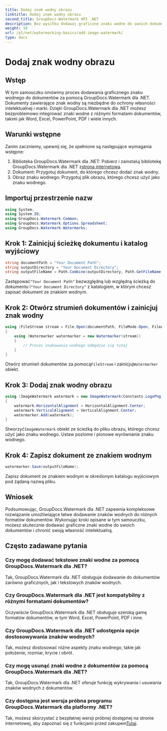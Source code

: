 ```yaml
---
title: Dodaj znak wodny obrazu
linktitle: Dodaj znak wodny obrazu
second_title: GroupDocs.Watermark API .NET
description: Bez wysiłku dodawaj graficzne znaki wodne do swoich dokumentów za pomocą GroupDocs.Watermark dla .NET. Z łatwością chroń swoją własność intelektualną.
weight: 10
url: /pl/net/watermarking-basics/add-image-watermark/
type: docs
---
```

# Dodaj znak wodny obrazu

## Wstęp
W tym samouczku omówimy proces dodawania graficznego znaku wodnego do dokumentów za pomocą GroupDocs.Watermark dla .NET. Dokumenty zawierające znak wodny są niezbędne do ochrony własności intelektualnej i marki. Dzięki GroupDocs.Watermark dla .NET możesz bezproblemowo integrować znaki wodne z różnymi formatami dokumentów, takimi jak Word, Excel, PowerPoint, PDF i wiele innych.
## Warunki wstępne
Zanim zaczniemy, upewnij się, że spełnione są następujące wymagania wstępne:
1.  Biblioteka GroupDocs.Watermark dla .NET: Pobierz i zainstaluj bibliotekę GroupDocs.Watermark dla .NET z[strona internetowa](https://releases.groupdocs.com/Watermark/net/).
2. Dokument: Przygotuj dokument, do którego chcesz dodać znak wodny.
3. Obraz znaku wodnego: Przygotuj plik obrazu, którego chcesz użyć jako znaku wodnego.

## Importuj przestrzenie nazw
```csharp
using System;
using System.IO;
using GroupDocs.Watermark.Common;
using GroupDocs.Watermark.Options.Spreadsheet;
using GroupDocs.Watermark.Watermarks;
```
## Krok 1: Zainicjuj ścieżkę dokumentu i katalog wyjściowy
```csharp
string documentPath = "Your Document Path";
string outputDirectory = "Your Document Directory";
string outputFileName = Path.Combine(outputDirectory, Path.GetFileName(documentPath));
```
 Zastępować`"Your Document Path"` bezwzględną lub względną ścieżką do dokumentu i`"Your Document Directory"` z katalogiem, w którym chcesz zapisać dokument ze znakiem wodnym.
## Krok 2: Otwórz strumień dokumentów i zainicjuj znak wodny
```csharp
using (FileStream stream = File.Open(documentPath, FileMode.Open, FileAccess.ReadWrite))
{
    using (Watermarker watermarker = new Watermarker(stream))
    {
        // Proces znakowania wodnego odbędzie się tutaj
    }
}
```
 Otwórz strumień dokumentów za pomocą`FileStream` i zainicjuj`Watermarker` obiekt.
## Krok 3: Dodaj znak wodny obrazu
```csharp
using (ImageWatermark watermark = new ImageWatermark(Constants.LogoPng))
{
    watermark.HorizontalAlignment = HorizontalAlignment.Center;
    watermark.VerticalAlignment = VerticalAlignment.Center;
    watermarker.Add(watermark);
}
```
 Stworzyć`ImageWatermark` obiekt ze ścieżką do pliku obrazu, którego chcesz użyć jako znaku wodnego. Ustaw poziome i pionowe wyrównanie znaku wodnego.
## Krok 4: Zapisz dokument ze znakiem wodnym
```csharp
watermarker.Save(outputFileName);
```
Zapisz dokument ze znakiem wodnym w określonym katalogu wyjściowym pod żądaną nazwą pliku.

## Wniosek
Podsumowując, GroupDocs.Watermark dla .NET zapewnia kompleksowe rozwiązanie umożliwiające łatwe dodawanie znaków wodnych do różnych formatów dokumentów. Wykonując kroki opisane w tym samouczku, możesz skutecznie dodawać graficzne znaki wodne do swoich dokumentów i chronić swoją własność intelektualną.
## Często zadawane pytania
### Czy mogę dodawać tekstowe znaki wodne za pomocą GroupDocs.Watermark dla .NET?
Tak, GroupDocs.Watermark dla .NET obsługuje dodawanie do dokumentów zarówno graficznych, jak i tekstowych znaków wodnych.
### Czy GroupDocs.Watermark dla .NET jest kompatybilny z różnymi formatami dokumentów?
Oczywiście GroupDocs.Watermark dla .NET obsługuje szeroką gamę formatów dokumentów, w tym Word, Excel, PowerPoint, PDF i inne.
### Czy GroupDocs.Watermark dla .NET udostępnia opcje dostosowywania znaków wodnych?
Tak, możesz dostosować różne aspekty znaku wodnego, takie jak położenie, rozmiar, krycie i obrót.
### Czy mogę usunąć znaki wodne z dokumentów za pomocą GroupDocs.Watermark dla .NET?
Tak, GroupDocs.Watermark dla .NET oferuje funkcję wykrywania i usuwania znaków wodnych z dokumentów.
### Czy dostępna jest wersja próbna programu GroupDocs.Watermark dla platformy .NET?
 Tak, możesz skorzystać z bezpłatnej wersji próbnej dostępnej na stronie internetowej, aby zapoznać się z funkcjami przed zakupem[Tutaj](https://releases.groupdocs.com/).